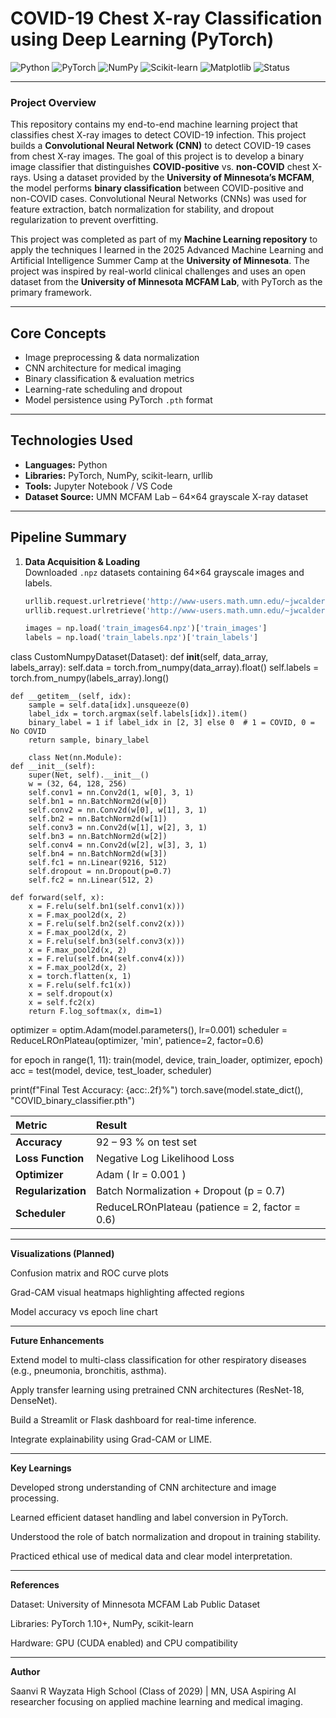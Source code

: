 #  COVID-19 Chest X-ray Classification using Deep Learning (PyTorch)

![Python](https://img.shields.io/badge/Python-3.9+-blue.svg)
![PyTorch](https://img.shields.io/badge/PyTorch-Deep%20Learning-red)
![NumPy](https://img.shields.io/badge/NumPy-Scientific%20Computing-orange)
![Scikit-learn](https://img.shields.io/badge/Scikit--learn-ML%20Utilities-yellow)
![Matplotlib](https://img.shields.io/badge/Matplotlib-Visualization-green)
![Status](https://img.shields.io/badge/Status-In%20Progress-brightgreen)

---

###  Project Overview
This repository contains my end-to-end machine learning project that classifies chest X-ray images to detect COVID-19 infection. This project builds a **Convolutional Neural Network (CNN)** to detect COVID-19 cases from chest X-ray images. The goal of this project is to develop a binary image classifier that distinguishes **COVID-positive** vs. **non-COVID** chest X-rays. Using a dataset provided by the **University of Minnesota’s MCFAM**, the model performs **binary classification** between COVID-positive and non-COVID cases.  Convolutional Neural Networks (CNNs) was used for feature extraction, batch normalization for stability, and dropout regularization to prevent overfitting.

This project was completed as part of my **Machine Learning repository** to apply the techniques I learned in the 2025 Advanced Machine Learning and Artificial Intelligence Summer Camp at the **University of Minnesota**.
The project was inspired by real-world clinical challenges and uses an open dataset from the **University of Minnesota MCFAM Lab**, with PyTorch as the primary framework.

---


##  Core Concepts
- Image preprocessing & data normalization  
- CNN architecture for medical imaging  
- Binary classification & evaluation metrics  
- Learning-rate scheduling and dropout  
- Model persistence using PyTorch `.pth` format  

---

##  Technologies Used
- **Languages:** Python  
- **Libraries:** PyTorch, NumPy, scikit-learn, urllib  
- **Tools:** Jupyter Notebook / VS Code  
- **Dataset Source:** UMN MCFAM Lab – 64×64 grayscale X-ray dataset  

---

##  Pipeline Summary

1. **Data Acquisition & Loading**  
   Downloaded `.npz` datasets containing 64×64 grayscale images and labels.  

   ```python
   urllib.request.urlretrieve('http://www-users.math.umn.edu/~jwcalder/MCFAM/train_images64.npz', 'train_images64.npz')
   urllib.request.urlretrieve('http://www-users.math.umn.edu/~jwcalder/MCFAM/train_labels.npz', 'train_labels.npz')

   images = np.load('train_images64.npz')['train_images']
   labels = np.load('train_labels.npz')['train_labels']

class CustomNumpyDataset(Dataset):
    def __init__(self, data_array, labels_array):
        self.data = torch.from_numpy(data_array).float()
        self.labels = torch.from_numpy(labels_array).long()

    def __getitem__(self, idx):
        sample = self.data[idx].unsqueeze(0)
        label_idx = torch.argmax(self.labels[idx]).item()
        binary_label = 1 if label_idx in [2, 3] else 0  # 1 = COVID, 0 = No COVID
        return sample, binary_label

        class Net(nn.Module):
    def __init__(self):
        super(Net, self).__init__()
        w = (32, 64, 128, 256)
        self.conv1 = nn.Conv2d(1, w[0], 3, 1)
        self.bn1 = nn.BatchNorm2d(w[0])
        self.conv2 = nn.Conv2d(w[0], w[1], 3, 1)
        self.bn2 = nn.BatchNorm2d(w[1])
        self.conv3 = nn.Conv2d(w[1], w[2], 3, 1)
        self.bn3 = nn.BatchNorm2d(w[2])
        self.conv4 = nn.Conv2d(w[2], w[3], 3, 1)
        self.bn4 = nn.BatchNorm2d(w[3])
        self.fc1 = nn.Linear(9216, 512)
        self.dropout = nn.Dropout(p=0.7)
        self.fc2 = nn.Linear(512, 2)

    def forward(self, x):
        x = F.relu(self.bn1(self.conv1(x)))
        x = F.max_pool2d(x, 2)
        x = F.relu(self.bn2(self.conv2(x)))
        x = F.max_pool2d(x, 2)
        x = F.relu(self.bn3(self.conv3(x)))
        x = F.max_pool2d(x, 2)
        x = F.relu(self.bn4(self.conv4(x)))
        x = F.max_pool2d(x, 2)
        x = torch.flatten(x, 1)
        x = F.relu(self.fc1(x))
        x = self.dropout(x)
        x = self.fc2(x)
        return F.log_softmax(x, dim=1)

optimizer = optim.Adam(model.parameters(), lr=0.001)
scheduler = ReduceLROnPlateau(optimizer, 'min', patience=2, factor=0.6)

for epoch in range(1, 11):
    train(model, device, train_loader, optimizer, epoch)
    acc = test(model, device, test_loader, scheduler)

print(f"Final Test Accuracy: {acc:.2f}%")
torch.save(model.state_dict(), "COVID_binary_classifier.pth")


| Metric             | Result                                         |
| :----------------- | :--------------------------------------------- |
| **Accuracy**       | 92 – 93 % on test set                          |
| **Loss Function**  | Negative Log Likelihood Loss                   |
| **Optimizer**      | Adam ( lr = 0.001 )                            |
| **Regularization** | Batch Normalization + Dropout (p = 0.7)        |
| **Scheduler**      | ReduceLROnPlateau (patience = 2, factor = 0.6) |

---

 **Visualizations (Planned)**

Confusion matrix and ROC curve plots

Grad-CAM visual heatmaps highlighting affected regions

Model accuracy vs epoch line chart

---

 **Future Enhancements**

Extend model to multi-class classification for other respiratory diseases (e.g., pneumonia, bronchitis, asthma).

Apply transfer learning using pretrained CNN architectures (ResNet-18, DenseNet).

Build a Streamlit or Flask dashboard for real-time inference.

Integrate explainability using Grad-CAM or LIME.

---

 **Key Learnings**

Developed strong understanding of CNN architecture and image processing.

Learned efficient dataset handling and label conversion in PyTorch.

Understood the role of batch normalization and dropout in training stability.

Practiced ethical use of medical data and clear model interpretation.

---

 **References**

Dataset: University of Minnesota MCFAM Lab Public Dataset

Libraries: PyTorch 1.10+, NumPy, scikit-learn

Hardware: GPU (CUDA enabled) and CPU compatibility

---

 **Author**

Saanvi R
Wayzata High School (Class of 2029) | MN, USA
Aspiring AI researcher focusing on applied machine learning and medical imaging.
